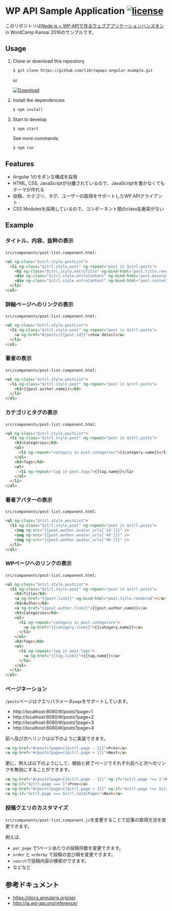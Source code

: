 # WP API Sample Application [![license](https://img.shields.io/github/license/likr/wpapi-angular-example.svg)](https://github.com/likr/wpapi-angular-example/blob/master/LICENSE)

このリポジトリは[Node.js + WP-APIで作るウェブアプリケーションハンズオン](https://2016.kansai.wordcamp.org/handson/#hanson_10) in WordCamp Kansai 2016のサンプルです。

## Usage

1. Clone or download this repository

    ```bash
    $ git clone https://github.com/likr/wpapi-angular-example.git
    ```

    or

    [![Download](https://img.shields.io/badge/Download-v1.0.0-brightgreen.svg)](https://github.com/likr/wpapi-angular-example/archive/master.zip)

2. Install the dependencies

    ```bash
    $ npm install
    ```

3. Start to develop

    ```bash
    $ npm start
    ```

    See more commands:

    ```bash
    $ npm run
    ```

## Features

* Angular 1のモダンな構成を採用
* HTML, CSS, JavaScriptが分離されているので、JavaScriptを書かなくてもテーマが作れる
* 投稿、カテゴリ、タグ、ユーザーの取得をサポートしたWP APIクライアント
* CSS Modulesを採用しているので、コンポーネント間のclass名衝突がない

## Example

### タイトル、内容、抜粋の表示

`src/components/post-list.component.html`:

```html
<ul ng-class="$ctrl.style.postList">
  <li ng-class="$ctrl.style.post" ng-repeat="post in $ctrl.posts">
    <h2 ng-class="$ctrl.style.entryTitle" ng-bind-html="post.title.rendered"></h2>
    <div ng-class="$ctrl.style.entryContent" ng-bind-html="post.excerpt.rendered"></div>
    <div ng-class="$ctrl.style.entryContent" ng-bind-html="post.content.rendered"></div>
  </li>
</ul>
```

### 詳細ページへのリンクの表示

`src/components/post-list.component.html`:

```html
<ul ng-class="$ctrl.style.postList">
  <li ng-class="$ctrl.style.post" ng-repeat="post in $ctrl.posts">
    <a ng-href="#/posts/{{post.id}}">show detail</a>
  </li>
</ul>
```

### 著者の表示

`src/components/post-list.component.html`:

```html
<ul ng-class="$ctrl.style.postList">
  <li ng-class="$ctrl.style.post" ng-repeat="post in $ctrl.posts">
    <h3>{{post.author.name}}</h3>
  </li>
</ul>
```

### カテゴリとタグの表示

`src/components/post-list.component.html`:

```html
<ul ng-class="$ctrl.style.postList">
  <li ng-class="$ctrl.style.post" ng-repeat="post in $ctrl.posts">
    <h3>Categories</h3>
    <ul>
      <li ng-repeat="category in post.categories">{{category.name}}</li>
    </ul>
    <h3>Tags</h3>
    <ul>
      <li ng-repeat="tag in post.tags">{{tag.name}}</li>
    </ul>
  </li>
</ul>
```

### 著者アバターの表示

`src/components/post-list.component.html`:

```html
<ul ng-class="$ctrl.style.postList">
  <li ng-class="$ctrl.style.post" ng-repeat="post in $ctrl.posts">
    <img ng-src="{{post.author.avatar_urls['24']}}" />
    <img ng-src="{{post.author.avatar_urls['48']}}" />
    <img ng-src="{{post.author.avatar_urls['96']}}" />
  </li>
</ul>
```

### WPページへのリンクの表示

`src/components/post-list.component.html`:

```html
<ul ng-class="$ctrl.style.postList">
  <li ng-class="$ctrl.style.post" ng-repeat="post in $ctrl.posts">
    <h3>Title</h3>
    <a ng-href="{{post.link}}" ng-bind-html="post.title.rendered"></a>
    <h3>Author</h3>
    <a ng-href="{{post.author.link}}">{{post.author.name}}</a>
    <h3>Categories</h3>
    <ul>
      <li ng-repeat="category in post.categories">
        <a ng-href="{{category.link}}">{{category.name}}</a>
      </li>
    </ul>
    <h3>Tags</h3>
    <ul>
      <li ng-repeat="tag in post.tags">
        <a ng-href="{{tag.link}}">{{tag.name}}</a>
      </li>
    </ul>
  </li>
</ul>
```

### ページネーション

`/posts`ページはクエリパラメータ`page`をサポートしています。

* http://localhost:8080/#/posts?page=1
* http://localhost:8080/#/posts?page=2
* http://localhost:8080/#/posts?page=3
* http://localhost:8080/#/posts?page=4

前へ及び次へリンクは以下のように実装できます。

```html
<a ng-href="#/posts?page={{$ctrl.page - 1}}">Prev</a>
<a ng-href="#/posts?page={{$ctrl.page + 1}}">Next</a>
```

更に、例えば以下のようにして、開始と終了ページでそれぞれ前へと次へのリンクを無効にすることができます。

```html
<a ng-href="#/posts?page={{$ctrl.page - 1}}" ng-if="$ctrl.page !== 1">Prev</a>
<a ng-if="$ctrl.page === 1">Prev</a>
<a ng-href="#/posts?page={{$ctrl.page + 1}}" ng-if="$ctrl.page !== $ctrl.totalPages">Next</a>
<a ng-if="$ctrl.page === $ctrl.totalPages">Next</a>
```

### 投稿クエリのカスタマイズ

`src/components/post-list.component.js`を変更することで記事の取得方法を変更できます。

例えば、

* `per_page` で1ページあたりの投稿件数を変更できます。
* `order` と `orderby` で投稿の並び順を変更できます。
* `search`で投稿内容の検索ができます。
* などなど

## 参考ドキュメント

* https://docs.angularjs.org/api
* http://ja.wp-api.org/reference/
